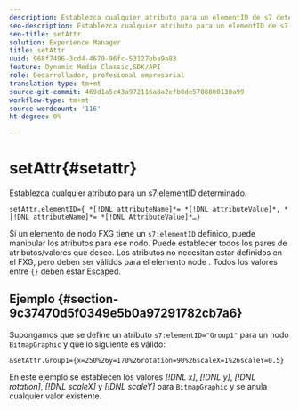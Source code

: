```yaml
---
description: Establezca cualquier atributo para un elementID de s7 determinado.
seo-description: Establezca cualquier atributo para un elementID de s7 determinado.
seo-title: setAttr
solution: Experience Manager
title: setAttr
uuid: 968f7496-3cd4-4670-96fc-53127bba9a83
feature: Dynamic Media Classic,SDK/API
role: Desarrollador, profesional empresarial
translation-type: tm+mt
source-git-commit: 469d1a5c43a972116a8a2efb0de5708800130a99
workflow-type: tm+mt
source-wordcount: '116'
ht-degree: 0%

---
```



# setAttr{#setattr}

Establezca cualquier atributo para un s7:elementID determinado.

`setAttr.elementID={ *[!DNL attributeName]*= *[!DNL attributeValue]*, *[!DNL attributeName]*= *[!DNL AttributeValue]*…}`

Si un elemento de nodo FXG tiene un `s7:elementID` definido, puede manipular los atributos para ese nodo. Puede establecer todos los pares de atributos/valores que desee. Los atributos no necesitan estar definidos en el FXG, pero deben ser válidos para el elemento node . Todos los valores entre `{}` deben estar Escaped.

## Ejemplo {#section-9c37470d5f0349e5b0a97291782cb7a6}

Supongamos que se define un atributo `s7:elementID="Group1"` para un nodo `BitmapGraphic` y que lo siguiente es válido:

`&setAttr.Group1={x=250%26y=170%26rotation=90%26scaleX=1%26scaleY=0.5}`

En este ejemplo se establecen los valores *[!DNL x]*, *[!DNL y]*, *[!DNL rotation]*, *[!DNL scaleX]* y *[!DNL scaleY]* para `BitmapGraphic` y se anula cualquier valor existente.
